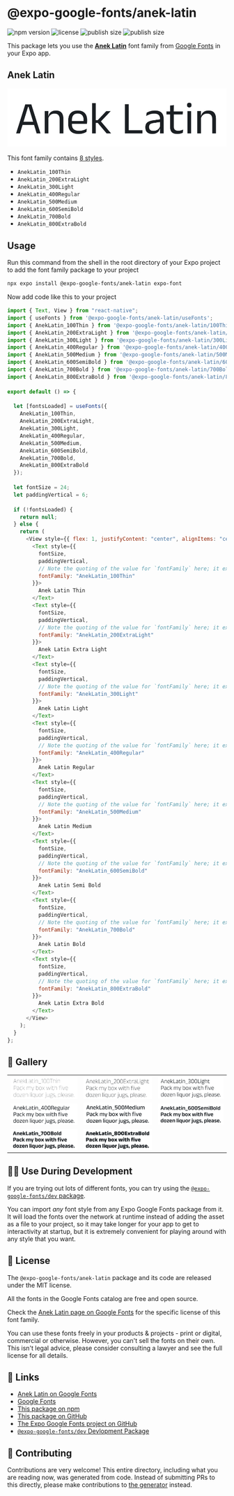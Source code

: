 # @expo-google-fonts/anek-latin

![npm version](https://flat.badgen.net/npm/v/@expo-google-fonts/anek-latin)
![license](https://flat.badgen.net/github/license/expo/google-fonts)
![publish size](https://flat.badgen.net/packagephobia/install/@expo-google-fonts/anek-latin)
![publish size](https://flat.badgen.net/packagephobia/publish/@expo-google-fonts/anek-latin)

This package lets you use the [**Anek Latin**](https://fonts.google.com/specimen/Anek+Latin) font family from [Google Fonts](https://fonts.google.com/) in your Expo app.

## Anek Latin

![Anek Latin](./font-family.png)

This font family contains [8 styles](#-gallery).

- `AnekLatin_100Thin`
- `AnekLatin_200ExtraLight`
- `AnekLatin_300Light`
- `AnekLatin_400Regular`
- `AnekLatin_500Medium`
- `AnekLatin_600SemiBold`
- `AnekLatin_700Bold`
- `AnekLatin_800ExtraBold`

## Usage

Run this command from the shell in the root directory of your Expo project to add the font family package to your project

```sh
npx expo install @expo-google-fonts/anek-latin expo-font
```

Now add code like this to your project

```js
import { Text, View } from "react-native";
import { useFonts } from '@expo-google-fonts/anek-latin/useFonts';
import { AnekLatin_100Thin } from '@expo-google-fonts/anek-latin/100Thin';
import { AnekLatin_200ExtraLight } from '@expo-google-fonts/anek-latin/200ExtraLight';
import { AnekLatin_300Light } from '@expo-google-fonts/anek-latin/300Light';
import { AnekLatin_400Regular } from '@expo-google-fonts/anek-latin/400Regular';
import { AnekLatin_500Medium } from '@expo-google-fonts/anek-latin/500Medium';
import { AnekLatin_600SemiBold } from '@expo-google-fonts/anek-latin/600SemiBold';
import { AnekLatin_700Bold } from '@expo-google-fonts/anek-latin/700Bold';
import { AnekLatin_800ExtraBold } from '@expo-google-fonts/anek-latin/800ExtraBold';

export default () => {

  let [fontsLoaded] = useFonts({
    AnekLatin_100Thin, 
    AnekLatin_200ExtraLight, 
    AnekLatin_300Light, 
    AnekLatin_400Regular, 
    AnekLatin_500Medium, 
    AnekLatin_600SemiBold, 
    AnekLatin_700Bold, 
    AnekLatin_800ExtraBold
  });

  let fontSize = 24;
  let paddingVertical = 6;

  if (!fontsLoaded) {
    return null;
  } else {
    return (
      <View style={{ flex: 1, justifyContent: "center", alignItems: "center" }}>
        <Text style={{
          fontSize,
          paddingVertical,
          // Note the quoting of the value for `fontFamily` here; it expects a string!
          fontFamily: "AnekLatin_100Thin"
        }}>
          Anek Latin Thin
        </Text>
        <Text style={{
          fontSize,
          paddingVertical,
          // Note the quoting of the value for `fontFamily` here; it expects a string!
          fontFamily: "AnekLatin_200ExtraLight"
        }}>
          Anek Latin Extra Light
        </Text>
        <Text style={{
          fontSize,
          paddingVertical,
          // Note the quoting of the value for `fontFamily` here; it expects a string!
          fontFamily: "AnekLatin_300Light"
        }}>
          Anek Latin Light
        </Text>
        <Text style={{
          fontSize,
          paddingVertical,
          // Note the quoting of the value for `fontFamily` here; it expects a string!
          fontFamily: "AnekLatin_400Regular"
        }}>
          Anek Latin Regular
        </Text>
        <Text style={{
          fontSize,
          paddingVertical,
          // Note the quoting of the value for `fontFamily` here; it expects a string!
          fontFamily: "AnekLatin_500Medium"
        }}>
          Anek Latin Medium
        </Text>
        <Text style={{
          fontSize,
          paddingVertical,
          // Note the quoting of the value for `fontFamily` here; it expects a string!
          fontFamily: "AnekLatin_600SemiBold"
        }}>
          Anek Latin Semi Bold
        </Text>
        <Text style={{
          fontSize,
          paddingVertical,
          // Note the quoting of the value for `fontFamily` here; it expects a string!
          fontFamily: "AnekLatin_700Bold"
        }}>
          Anek Latin Bold
        </Text>
        <Text style={{
          fontSize,
          paddingVertical,
          // Note the quoting of the value for `fontFamily` here; it expects a string!
          fontFamily: "AnekLatin_800ExtraBold"
        }}>
          Anek Latin Extra Bold
        </Text>
      </View>
    );
  }
};
```

## 🔡 Gallery


||||
|-|-|-|
|![AnekLatin_100Thin](./100Thin/AnekLatin_100Thin.ttf.png)|![AnekLatin_200ExtraLight](./200ExtraLight/AnekLatin_200ExtraLight.ttf.png)|![AnekLatin_300Light](./300Light/AnekLatin_300Light.ttf.png)||
|![AnekLatin_400Regular](./400Regular/AnekLatin_400Regular.ttf.png)|![AnekLatin_500Medium](./500Medium/AnekLatin_500Medium.ttf.png)|![AnekLatin_600SemiBold](./600SemiBold/AnekLatin_600SemiBold.ttf.png)||
|![AnekLatin_700Bold](./700Bold/AnekLatin_700Bold.ttf.png)|![AnekLatin_800ExtraBold](./800ExtraBold/AnekLatin_800ExtraBold.ttf.png)|||


## 👩‍💻 Use During Development

If you are trying out lots of different fonts, you can try using the [`@expo-google-fonts/dev` package](https://github.com/expo/google-fonts/tree/master/font-packages/dev#readme).

You can import _any_ font style from any Expo Google Fonts package from it. It will load the fonts over the network at runtime instead of adding the asset as a file to your project, so it may take longer for your app to get to interactivity at startup, but it is extremely convenient for playing around with any style that you want.


## 📖 License

The `@expo-google-fonts/anek-latin` package and its code are released under the MIT license.

All the fonts in the Google Fonts catalog are free and open source.

Check the [Anek Latin page on Google Fonts](https://fonts.google.com/specimen/Anek+Latin) for the specific license of this font family.

You can use these fonts freely in your products & projects - print or digital, commercial or otherwise. However, you can't sell the fonts on their own. This isn't legal advice, please consider consulting a lawyer and see the full license for all details.

## 🔗 Links

- [Anek Latin on Google Fonts](https://fonts.google.com/specimen/Anek+Latin)
- [Google Fonts](https://fonts.google.com/)
- [This package on npm](https://www.npmjs.com/package/@expo-google-fonts/anek-latin)
- [This package on GitHub](https://github.com/expo/google-fonts/tree/master/font-packages/anek-latin)
- [The Expo Google Fonts project on GitHub](https://github.com/expo/google-fonts)
- [`@expo-google-fonts/dev` Devlopment Package](https://github.com/expo/google-fonts/tree/master/font-packages/dev)

## 🤝 Contributing

Contributions are very welcome! This entire directory, including what you are reading now, was generated from code. Instead of submitting PRs to this directly, please make contributions to [the generator](https://github.com/expo/google-fonts/tree/master/packages/generator) instead.
